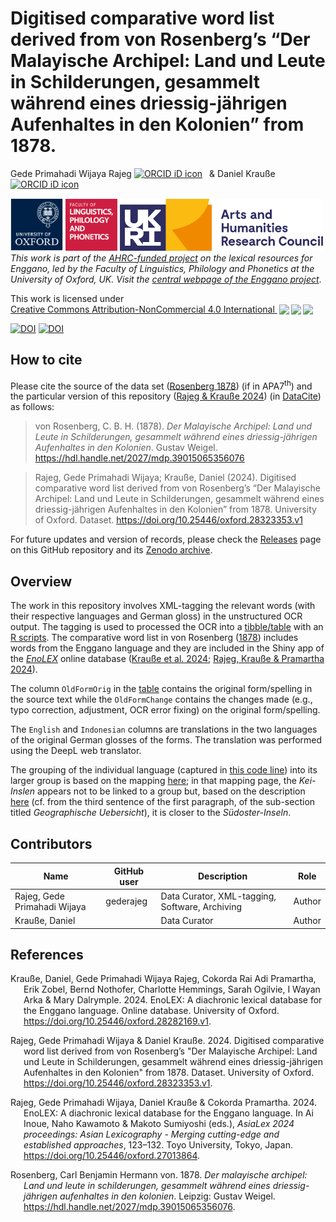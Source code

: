 Digitised comparative word list derived from von Rosenberg’s “Der
Malayische Archipel: Land und Leute in Schilderungen, gesammelt während
eines driessig-jährigen Aufenhaltes in den Kolonien” from 1878.
================
Gede Primahadi Wijaya Rajeg
<a itemprop="sameAs" content="https://orcid.org/0000-0002-2047-8621" href="https://orcid.org/0000-0002-2047-8621" target="orcid.widget" rel="noopener noreferrer" style="vertical-align:top;"><img src="https://orcid.org/sites/default/files/images/orcid_16x16.png" style="width:1em;margin-right:.5em;" alt="ORCID iD icon"></a>
& Daniel Krauße
<a itemprop="sameAs" content="https://orcid.org/0000-0002-9340-6960" href="https://orcid.org/0000-0002-9340-6960" target="orcid.widget" rel="noopener noreferrer" style="vertical-align:top;"><img src="https://orcid.org/sites/default/files/images/orcid_16x16.png" style="width:1em;margin-right:.5em;" alt="ORCID iD icon"></a></br>

<!-- README.md is generated from README.Rmd. Please edit that file -->
<!-- badges: start -->

[<img src="file-oxweb-logo.gif" width="84"
alt="The University of Oxford" />](https://www.ox.ac.uk/)
[<img src="file-lingphil.png" width="83"
alt="Faculty of Linguistics, Philology and Phonetics, the University of Oxford" />](https://www.ling-phil.ox.ac.uk/)
[<img src="file-ahrc.png" width="325"
alt="Arts and Humanities Research Council (AHRC)" />](https://www.ukri.org/councils/ahrc/)
</br>*This work is part of the [AHRC-funded
project](https://app.dimensions.ai/details/grant/grant.12915105) on the
lexical resources for Enggano, led by the Faculty of Linguistics,
Philology and Phonetics at the University of Oxford, UK. Visit the
[central webpage of the Enggano
project](https://enggano.ling-phil.ox.ac.uk/)*.

<p xmlns:cc="http://creativecommons.org/ns#">

This work is licensed under
<a href="https://creativecommons.org/licenses/by-nc/4.0/?ref=chooser-v1" target="_blank" rel="license noopener noreferrer" style="display:inline-block;">Creative
Commons Attribution-NonCommercial 4.0 International
<img src="https://mirrors.creativecommons.org/presskit/icons/cc.svg?ref=chooser-v1" style="height:22px!important;margin-left:3px;vertical-align:text-bottom;"/><img src="https://mirrors.creativecommons.org/presskit/icons/by.svg?ref=chooser-v1" style="height:22px!important;margin-left:3px;vertical-align:text-bottom;"/><img src="https://mirrors.creativecommons.org/presskit/icons/nc.svg?ref=chooser-v1" style="height:22px!important;margin-left:3px;vertical-align:text-bottom;"/></a>

</p>

[![DOI](https://img.shields.io/badge/doi-10.25446/oxford.28323353.v1-blue.svg?style=flat&labelColor=whitesmoke&logo=data%3Aimage%2Fpng%3Bbase64%2CiVBORw0KGgoAAAANSUhEUgAAAB8AAAAfCAYAAAAfrhY5AAAJsklEQVR42qWXd1DTaRrHf%2BiB2Hdt5zhrAUKz4IKEYu9IGiGFFJJQ0gkJCAKiWFDWBRdFhCQUF3UVdeVcRQEBxUI3yY9iEnQHb3bdW1fPubnyz%2F11M7lvEHfOQee2ZOYzPyDv%2B3yf9%2Fk95YX4fx%2BltfUt08GcFEuPR4U9hDDZ%2FVngIlhb%2FSiI6InkTgLzgDcgfvtnovhH4BzoVlrbwr55QnhCtBW4QHXnFrZbPBaQoBh4%2FSYH2EnpBEtqcDMVzB93wA%2F8AFwa23XFGcc8CkT3mxz%2BfXWtq9T9IQlLIXYEuHojudb%2BCM7Hgdq8ydi%2FAHiBXyY%2BLjwFlAEnS6Jnar%2FvnQVhvdzasad0eKvWZKe8hvDB2ofLZ%2FZEcWsh%2BhyIuyO5Bxs2iZIE4nRv7NWAb0EO8AC%2FWPxjYAWuOEX2MSXZVgPxzmRL3xKz3ScGpx6p6QnOx4mDIFqO0w6Q4fEhO5IzwxlSwyD2FYHzwAW%2BAZ4fEsf74gCumykwNHskLM7taQxLYjjIyy8MUtraGhTWdkfhkFJqtvuVl%2F9l2ZquDfEyrH8B0W06nnpH3JtIyRGpH1iJ6SfxDIHjRXHJmdQjLpfHeN54gnfFx4W9QRnovx%2FN20aXZeTD2J84hn3%2BqoF2Tqr14VqTPUCIcP%2B5%2Fly4qC%2BUL3sYxSvNj1NwsVYPsWdMUfomsdkYm3Tj0nbV0N1wRKwFe1MgKACDIBdMAhPE%2FwicwNWxll8Ag40w%2BFfhibJkGHmutjYeQ8gVlaN%2BjO51nDysa9TwNUFMqaGbKdRJZFfOJSp6mkRKsv0rRIpEVWjAvyFkxNOEpwvcAVPfEe%2Bl8ojeNTx3nXLBcWRrYGxSRjDEk0VlpxYrbe1ZmaQ5xuT0u3r%2B2qe5j0J5uytiZPGsRL2Jm32AldpxPUNJ3jmmsN4x62z1cXrbedXBQf2yvIFCeZrtyicZZG2U2nrrBJzYorI2EXLrvTfCSB43s41PKEvbZDEfQby6L4JTj%2FfIwam%2B4%2BwucBu%2BDgNK05Nle1rSt9HvR%2FKPC4U6LTfvUIaip1mjIa8fPzykii23h2eanT57zQ7fsyYH5QjywwlooAUcAdOh5QumgTHx6aAO7%2FL52eaQNEShrxfhL6albEDmfhGflrsT4tps8gTHNOJbeDeBlt0WJWDHSgxs6cW6lQqyg1FpD5ZVDfhn1HYFF1y4Eiaqa18pQf3zzYMBhcanlBjYfgWNayAf%2FASOgklu8bmgD7hADrk4cRlOL7NSOewEcbqSmaivT33QuFdHXj5sdvjlN5yMDrAECmdgDWG2L8P%2BAKLs9ZLZ7dJda%2BB4Xl84t7QvnKfvpXJv9obz2KgK8dXyqISyV0sXGZ0U47hOA%2FAiigbEMECJxC9aoKp86re5O5prxOlHkcksutSQJzxZRlPZmrOKhsQBF5zEZKybUC0vVjG8PqOnhOq46qyDTDnj5gZBriWCk4DvXrudQnXQmnXblebhAC2cCB6zIbM4PYgGl0elPSgIf3iFEA21aLdHYLHUQuVkpgi02SxFdrG862Y8ymYGMvXDzUmiX8DS5vKZyZlGmsSgQqfLub5RyLNS4zfDiZc9Edzh%2FtCE%2BX8j9k%2FqWB071rcZyMImne1SLkL4GRw4UPHMV3jjwEYpPG5uW5fAEot0aTSJnsGAwHJi2nvF1Y5OIqWziVCQd5NT7t6Q8guOSpgS%2Fa1dSRn8JGGaCD3BPXDyQRG4Bqhu8XrgAp0yy8DMSvvyVXDgJcJTcr1wQ2BvFKf65jqhvmxXUuDpGBlRvV36XvGjQzLi8KAKT2lYOnmxQPGorURSV0NhyTIuIyqOmKTMhQ%2BieEsgOgpc4KBbfDM4B3SIgFljvfHF6cef7qpyLBXAiQcXvg5l3Iunp%2FWv4dH6qFziO%2BL9PbrimQ9RY6MQphEfGUpOmma7KkGzuS8sPUFnCtIYcKCaI9EXo4HlQLgGrBjbiK5EqMj2AKWt9QWcIFMtnVvQVDQV9lXJJqdPVtUQpbh6gCI2Ov1nvZts7yYdsnvRgxiWFOtNJcOMVLn1vgptVi6qrNiFOfEjHCDB3J%2BHDLqUB77YgQGwX%2Fb1eYna3hGKdlqJKIyiE4nSbV8VFgxmxR4b5mVkkeUhMgs5YTi4ja2XZ009xJRHdkfwMi%2BfocaancuO7h%2FMlcLOa0V%2FSw6Dq47CumRQAKhgbOP8t%2BMTjuxjJGhXCY6XpmDDFqWlVYbQ1aDJ5Cptdw4oLbf3Ck%2BdWkVP0LpH7s9XLPXI%2FQX8ws%2Bj2In63IcRvOOo%2BTTjiN%2BlssfRsanW%2B3REVKoavBOAPTXABW4AL7e4NygHdpAKBscmlDh9Jysp4wxbnUNna3L3xBvyE1jyrGIkUHaqQMuxhHElV6oj1picvgL1QEuS5PyZTEaivqh5vUCKJqOuIgPFGESns8kyFk7%2FDxyima3cYxi%2FYOQCj%2F%2B9Ms2Ll%2Bhn4FmKnl7JkGXQGDKDAz9rUGL1TIlBpuJr9Be2JjK6qPzyDg495UxXYF7JY1qKimw9jWjF0iV6DRIqE%2B%2FeWG0J2ofmZTk0mLYVd4GLiFCOoKR0Cg727tWq981InYynvCuKW43aXgEjofVbxIqrm0VL76zlH3gQzWP3R3Bv9oXxclrlO7VVtgBRpSP4hMFWJ8BrUSBCJXC07l40X4jWuvtc42ofNCxtlX2JH6bdeojXgTh5TxOBKEyY5wvBE%2BACh8BtOPNPkApjoxi5h%2B%2FFMQQNpWvZaMH7MKFu5Ax8HoCQdmGkJrtnOiLHwD3uS5y8%2F2xTSDrE%2F4PT1yqtt6vGe8ldMBVMEPd6KwqiYECHDlfbvzphcWP%2BJiZuL5swoWQYlS%2Br7Yu5mNUiGD2retxBi9fl6RDGn4Ti9B1oyYy%2BMP5G87D%2FCpRlvdnuy0PY6RC8BzTA40NXqckQ9TaOUDywkYsudxJzPgyDoAWn%2BB6nEFbaVxxC6UXjJiuDkW9TWq7uRBOJocky9iMfUhGpv%2FdQuVVIuGjYqACbXf8aa%2BPeYNIHZsM7l4s5gAQuUAzRUoT51hnH3EWofXf2vkD5HJJ33vwE%2FaEWp36GHr6GpMaH4AAPuqM5eabH%2FhfG9zcCz4nN6cPinuAw6IHwtvyB%2FdO1toZciBaPh25U0ducR2PI3Zl7mokyLWKkSnEDOg1x5fCsJE9EKhH7HwFNhWMGMS7%2BqxyYsbHHRUDUH4I%2FAheQY7wujJNnFUH4KdCju83riuQeHU9WEqNzjsJFuF%2FdTDAZ%2FK7%2F1WaAU%2BAWymT59pVMT4g2AxcwNa0XEBDdBDpAPvgDIH73R25teeuAF5ime2Ul0OUIiG4GpSAEJeYW9wDTf43wfwHgHLKJoPznkwAAAABJRU5ErkJggg%3D%3D)](http://dx.doi.org/10.25446/oxford.28323353.v1)
[![DOI](https://zenodo.org/badge/DOI/10.5281/zenodo.14780144.svg)](https://doi.org/10.5281/zenodo.14780144)

<!-- badges: end -->

## How to cite

Please cite the source of the data set ([Rosenberg
1878](#ref-vonrosenberg1878)) (if in APA7<sup>th</sup>) and the
particular version of this repository ([Rajeg & Krauße
2024](#ref-rajeg_digitised_2024)) (in
[DataCite](https://support.datacite.org/docs/data-citation)) as follows:

> von Rosenberg, C. B. H. (1878). *Der Malayische Archipel: Land und
> Leute in Schilderungen, gesammelt während eines driessig-jährigen
> Aufenhaltes in den Kolonien*. Gustav Weigel.
> <https://hdl.handle.net/2027/mdp.39015065356076>

> Rajeg, Gede Primahadi Wijaya; Krauße, Daniel (2024). Digitised
> comparative word list derived from von Rosenberg’s “Der Malayische
> Archipel: Land und Leute in Schilderungen, gesammelt während eines
> driessig-jährigen Aufenhaltes in den Kolonien” from 1878. University
> of Oxford. Dataset. <https://doi.org/10.25446/oxford.28323353.v1>

For future updates and version of records, please check the
[Releases](https://github.com/complexico/vrosenberg1878/releases) page
on this GitHub repository and its [Zenodo
archive](https://doi.org/10.5281/zenodo.14780144).

## Overview

The work in this repository involves XML-tagging the relevant words
(with their respective languages and German gloss) in the unstructured
OCR output. The tagging is used to processed the OCR into a
[tibble/table](https://github.com/complexico/vrosenberg1878/blob/main/data/vrosenberg1878.tsv)
with an [R
scripts](https://github.com/complexico/vrosenberg1878/blob/main/pre-processing.R).
The comparative word list in von Rosenberg
([1878](#ref-vonrosenberg1878)) includes words from the Enggano language
and they are included in the Shiny app of the
[*EnoLEX*](https://enggano.shinyapps.io/enolex/) online database
([Krauße et al. 2024](#ref-krause_enolex_2024); [Rajeg, Krauße &
Pramartha 2024](#ref-rajeg_enolex_2024)).

The column `OldFormOrig` in the
[table](https://github.com/complexico/vrosenberg1878/blob/main/data/vrosenberg1878.tsv)
contains the original form/spelling in the source text while the
`OldFormChange` contains the changes made (e.g., typo correction,
adjustment, OCR error fixing) on the original form/spelling.

The `English` and `Indonesian` columns are translations in the two
languages of the original German glosses of the forms. The translation
was performed using the DeepL web translator.

The grouping of the individual language (captured in [this code
line](https://github.com/complexico/vrosenberg1878/blob/main/pre-processing.R#L42))
into its larger group is based on the mapping
[here](https://babel.hathitrust.org/cgi/pt?id=mdp.39015065356076&seq=637);
in that mapping page, the *Kei-Inslen* appears not to be linked to a
group but, based on the description
[here](https://babel.hathitrust.org/cgi/pt?id=mdp.39015065356076&seq=355&q1=Kei-Inseln)
(cf. from the third sentence of the first paragraph, of the sub-section
titled *Geographische Uebersicht*), it is closer to the
*Südoster-Inseln*.

## Contributors

| Name                         | GitHub user | Description                                    | Role   |
|------------------------------|-------------|------------------------------------------------|--------|
| Rajeg, Gede Primahadi Wijaya | gederajeg   | Data Curator, XML-tagging, Software, Archiving | Author |
| Krauße, Daniel               |             | Data Curator                                   | Author |

## References

<div id="refs" class="references csl-bib-body hanging-indent">

<div id="ref-krause_enolex_2024" class="csl-entry">

Krauße, Daniel, Gede Primahadi Wijaya Rajeg, Cokorda Rai Adi Pramartha,
Erik Zobel, Bernd Nothofer, Charlotte Hemmings, Sarah Ogilvie, I Wayan
Arka & Mary Dalrymple. 2024. EnoLEX: A diachronic lexical database for
the Enggano language. Online database. University of Oxford.
<https://doi.org/10.25446/oxford.28282169.v1>.

</div>

<div id="ref-rajeg_digitised_2024" class="csl-entry">

Rajeg, Gede Primahadi Wijaya & Daniel Krauße. 2024. Digitised
comparative word list derived from von Rosenberg’s "Der Malayische
Archipel: Land und Leute in Schilderungen, gesammelt während eines
driessig-jährigen Aufenhaltes in den Kolonien" from 1878. Dataset.
University of Oxford. <https://doi.org/10.25446/oxford.28323353.v1>.

</div>

<div id="ref-rajeg_enolex_2024" class="csl-entry">

Rajeg, Gede Primahadi Wijaya, Daniel Krauße & Cokorda Pramartha. 2024.
EnoLEX: A diachronic lexical database for the Enggano language. In Ai
Inoue, Naho Kawamoto & Makoto Sumiyoshi (eds.), *AsiaLex 2024
proceedings: Asian Lexicography - Merging cutting-edge and established
approaches*, 123–132. Toyo University, Tokyo, Japan.
<https://doi.org/10.25446/oxford.27013864>.

</div>

<div id="ref-vonrosenberg1878" class="csl-entry">

Rosenberg, Carl Benjamin Hermann von. 1878. *Der malayische archipel:
Land und leute in schilderungen, gesammelt während eines
driessig-jährigen aufenhaltes in den kolonien*. Leipzig: Gustav Weigel.
<https://hdl.handle.net/2027/mdp.39015065356076>.

</div>

</div>
